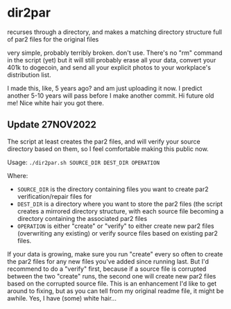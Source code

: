 # dir2par
recurses through a directory, and makes a matching directory structure full of par2 files for the original files

very simple, probably terribly broken. don't use. There's no "rm" command in the script (yet) but it will still probably erase all your data, convert your 401k to dogecoin, and send all your explicit photos to your workplace's distribution list. 

I made this, like, 5 years ago? and am just uploading it now. I predict another 5-10 years will pass before I make another commit. Hi future old me! Nice white hair you got there. 

## Update 27NOV2022
The script at least creates the par2 files, and will verify your source directory based on them, so I feel comfortable making this public now. 

Usage: `./dir2par.sh SOURCE_DIR DEST_DIR OPERATION`

Where: 
* `SOURCE_DIR` is the directory containing files you want to create par2 verification/repair files for
* `DEST_DIR` is a directory where you want to store the par2 files (the script creates a mirrored directory structure, with each source file becoming a directory containing the associated par2 files
* `OPERATION` is either "create" or "verify" to either create new par2 files (overwriting any existing) or verify source files based on existing par2 files.

If your data is growing, make sure you run "create" every so often to create the par2 files for any new files you've added since running last. But I'd recommend to do a "verify" first, because if a source file is corrupted between the two "create" runs, the second one will create new par2 files based on the corrupted source file. This is an enhancement I'd like to get around to fixing, but as you can tell from my original readme file, it might be awhile. Yes, I have (some) white hair...
